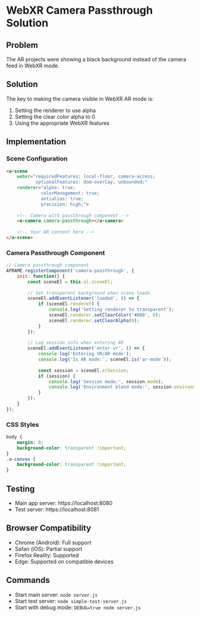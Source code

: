 # WebXR Camera Passthrough Solution

## Problem
The AR projects were showing a black background instead of the camera feed in WebXR mode.

## Solution
The key to making the camera visible in WebXR AR mode is:

1. Setting the renderer to use alpha
2. Setting the clear color alpha to 0
3. Using the appropriate WebXR features

## Implementation

### Scene Configuration
```html
<a-scene 
    webxr="requiredFeatures: local-floor, camera-access; 
           optionalFeatures: dom-overlay, unbounded;"
    renderer="alpha: true;
             colorManagement: true;
             antialias: true;
             precision: high;">
    
    <!-- Camera with passthrough component -->
    <a-camera camera-passthrough></a-camera>
    
    <!-- Your AR content here -->
</a-scene>
```

### Camera Passthrough Component
```javascript
// Camera passthrough component
AFRAME.registerComponent('camera-passthrough', {
    init: function() {
        const sceneEl = this.el.sceneEl;
        
        // Set transparent background when scene loads
        sceneEl.addEventListener('loaded', () => {
            if (sceneEl.renderer) {
                console.log('Setting renderer to transparent');
                sceneEl.renderer.setClearColor('#000', 0);
                sceneEl.renderer.setClearAlpha(0);
            }
        });
        
        // Log session info when entering AR
        sceneEl.addEventListener('enter-vr', () => {
            console.log('Entering VR/AR mode');
            console.log('Is AR mode:', sceneEl.is('ar-mode'));
            
            const session = sceneEl.xrSession;
            if (session) {
                console.log('Session mode:', session.mode);
                console.log('Environment blend mode:', session.environmentBlendMode);
            }
        });
    }
});
```

### CSS Styles
```css
body { 
    margin: 0;
    background-color: transparent !important;
}
.a-canvas {
    background-color: transparent !important;
}
```

## Testing
- Main app server: https://localhost:8080
- Test server: https://localhost:8081

## Browser Compatibility
- Chrome (Android): Full support
- Safari (iOS): Partial support
- Firefox Reality: Supported
- Edge: Supported on compatible devices

## Commands
- Start main server: `node server.js`
- Start test server: `node simple-test-server.js`
- Start with debug mode: `DEBUG=true node server.js` 